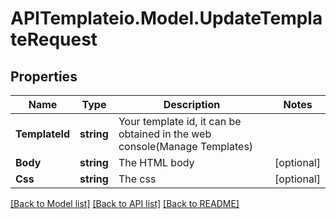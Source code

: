 # APITemplateio.Model.UpdateTemplateRequest

## Properties

Name | Type | Description | Notes
------------ | ------------- | ------------- | -------------
**TemplateId** | **string** | Your template id, it can be obtained in the web console(Manage Templates)  | 
**Body** | **string** | The HTML body  | [optional] 
**Css** | **string** | The css  | [optional] 

[[Back to Model list]](../README.md#documentation-for-models) [[Back to API list]](../README.md#documentation-for-api-endpoints) [[Back to README]](../README.md)

